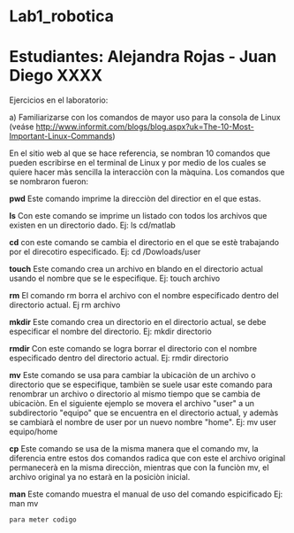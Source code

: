 # Lab1_robotica
# Estudiantes: Alejandra Rojas - Juan Diego XXXX
Ejercicios en el laboratorio:

a)  Familiarizarse  con  los  comandos  de  mayor  uso  para  la  consola  de  Linux  (veáse http://www.informit.com/blogs/blog.aspx?uk=The-10-Most-Important-Linux-Commands)

En el sitio web al que se hace referencia, se nombran 10 comandos que pueden escribirse en el terminal de Linux y por medio de los cuales se quiere hacer màs sencilla la interacciòn con la màquina. Los comandos que se nombraron fueron:

**pwd**
Este comando imprime la direcciòn del directior en el que estas. 

**ls**
Con este comando se imprime un listado con todos los archivos que existen en un directorio dado. Ej: ls cd/matlab

**cd**
con este comando  se cambia el directorio en el que se estè trabajando por el direcotiro especificado. Ej: cd /Dowloads/user

**touch**
Este comando crea un archivo en blando en el directorio actual usando el nombre que se le especifique. Ej: touch archivo

**rm**
El comando rm borra el archivo con el nombre especificado dentro del directorio actual. Ej rm archivo

**mkdir**
Este comando crea un directorio en el directorio actual, se debe especificar el nombre del directorio. Ej: mkdir directorio

**rmdir**
Con este comando se logra borrar el directorio con el nombre especificado dentro del directorio actual. Ej: rmdir directorio

**mv** 
Este comando se usa para cambiar la ubicaciòn de un archivo o directorio que se especifique, tambièn se suele usar este comando para renombrar un archivo o directorio al mismo tiempo que se cambia de ubicaciòn. En el siguiente ejemplo se movera el archivo "user" a un subdirectorio "equipo" que se encuentra en el directorio actual, y ademàs se cambiarà el nombre de user por un nuevo nombre "home". Ej: mv user equipo/home

**cp**
Este comando se usa de la misma manera que el comando mv, la diferencia entre estos dos comandos radica que con este el archivo original permanecerà en la misma direcciòn, mientras que con la funciòn mv, el archivo original ya no estarà en la posiciòn inicial.

**man**
Este comando muestra el manual de uso del comando espicificado   Ej: man mv                                                                                                                                                                                                       


```
para meter codigo
```
